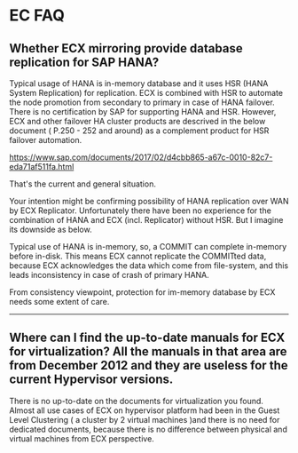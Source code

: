 # EC FAQ

## Whether ECX mirroring provide database replication for SAP HANA?

Typical usage of HANA is in-memory database and it uses HSR (HANA System Replication) for replication.
ECX is combined with HSR to automate the node promotion from secondary to primary in case of HANA failover.
There is no certification by SAP for supporting HANA and HSR. However, ECX and other failover HA cluster products are descrived in the below document ( P.250 - 252 and around) as a complement product for HSR failover automation.

https://www.sap.com/documents/2017/02/d4cbb865-a67c-0010-82c7-eda71af511fa.html

That's the current and general situation.

Your intention might be confirming possibility of HANA replication over WAN by ECX Replicator.
Unfortunately there have been no experience for the combination of HANA and ECX (incl. Replicator) without HSR. But I imagine its downside as below.

Typical use of HANA is in-memory, so, a COMMIT can complete in-memory before in-disk.
This means ECX cannot replicate the COMMITted data, because ECX acknowledges the data which come from file-system, and this leads inconsistency in case of crash of primary HANA.

From consistency viewpoint, protection for im-memory database by ECX needs some extent of care.

----

## Where can I find the up-to-date manuals for ECX for virtualization? All the manuals in that area are from December 2012 and they are useless for the current Hypervisor versions.

There is no up-to-date on the documents for virtualization you found.
Almost all use cases of ECX on hypervisor platform had been in the Guest Level Clustering ( a cluster by 2 virtual machines )and there is no need for dedicated documents, because there is no difference between physical and virtual machines from ECX perspective.
